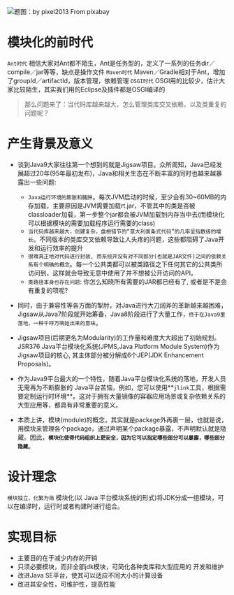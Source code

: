 ![题图：by pixel2013 From pixabay](http://upload-images.jianshu.io/upload_images/2855474-b5ca849e64fd235f.jpg?imageMogr2/auto-orient/strip%7CimageView2/2/w/1240)

# 模块化的前时代
`Ant时代`
相信大家对Ant都不陌生，Ant是任务型的，定义了一系列的任务dir／compile／jar等等，缺点是操作文件
`Maven时代`
Maven／Gradle相对于Ant，增加了groupId／artifactId，版本管理，依赖管理
`OSGI时代`
OSGI用的比较少，估计大家比较陌生，其实我们用的Eclipse及插件都是OSGI编译的

>那么问题来了：当代码库越来越大，怎么管理类库交叉依赖，以及类重复的问题呢？

# 产生背景及意义
+ 谈到Java9大家往往第一个想到的就是Jigsaw项目。众所周知，Java已经发展超过20年(95年最初发布)，Java和相关生态在不断丰富的同时也越来越暴露出一些问题:
    + `Java运行环境的膨胀和臃肿`。每次JVM启动的时候，至少会有30~60MB的内存加载，主要原因是JVM需要加载rt.jar，不管其中的类是否被classloader加载，第一步整个jar都会被JVM加载到内存当中去(而模块化可以根据模块的需要加载程序运行需要的class)
    + `当代码库越来越大，创建复杂，盘根错节的“意大利面条式代码”的几率呈指数级的增长`。不同版本的类库交叉依赖导致让人头疼的问题，这些都阻碍了Java开发和运行效率的提升
    + `很难真正地对代码进行封装, 而系统并没有对不同部分(也就是JAR文件)之间的依赖关系有个明确的概念`。每一个公共类都可以被类路径之下任何其它的公共类所访问到，这样就会导致无意中使用了并不想被公开访问的API。
    + `类路径本身也存在问题`: 你怎么知晓所有需要的JAR都已经有了, 或者是不是会有重复的项呢?

+ 同时，由于兼容性等各方面的掣肘，对Java进行大刀阔斧的革新越来越困难，Jigsaw从Java7阶段就开始筹备，Java8阶段进行了大量工作，`终于在Java9里落地，一种千呼万唤始出来的意味`。

+ Jigsaw项目(后期更名为Modularity)的工作量和难度大大超出了初始规划。JSR376 Java平台模块化系统(JPMS,Java Platform Module System)作为Jigsaw项目的核心, 其主体部分被分解成6个JEP(JDK Enhancement Proposals)。

+ 作为Java9平台最大的一个特性，随着Java平台模块化系统的落地，开发人员无需再为不断膨胀的 Java平台苦恼，例如，您可以使用**`jlink`工具，根据需要定制运行时环境**。这对于拥有大量镜像的容器应用场景或复杂依赖关系的大型应用等，都具有非常重要的意义。

+ 本质上讲，模块(module)的概念，其实就是package外再裹一层，也就是说，用模块来管理各个package，通过声明某个package暴露，不声明默认就是隐藏。因此，**`模块化使得代码组织上更安全，因为它可以指定哪些部分可以暴露，哪些部分隐藏`**。

# 设计理念
`模块独立，化繁为简`
模块化(以 Java 平台模块系统的形式)将JDK分成一组模块，可以在编译时，运行时或者构建时进行组合。

# 实现目标
+ 主要目的在于减少内存的开销
+ 只须必要模块，而非全部jdk模块，可简化各种类库和大型应用的
开发和维护
+ 改进Java SE平台，使其可以适应不同大小的计算设备
+ 改进其安全性，可维护性，提高性能